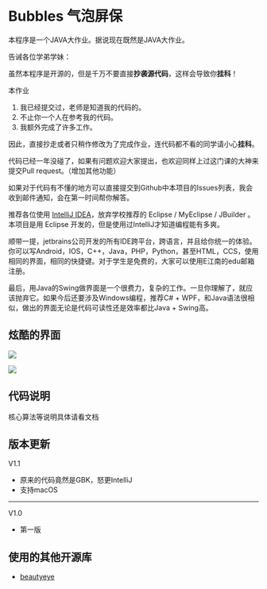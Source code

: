 # Bubbles 气泡屏保

本程序是一个JAVA大作业。据说现在既然是JAVA大作业。

告诫各位学弟学妹：

虽然本程序是开源的，但是千万不要直接**抄袭源代码**，这样会导致你**挂科**！

本作业

1. 我已经提交过，老师是知道我的代码的。
2. 不止你一个人在参考我的代码。
3. 我额外完成了许多工作。

因此，直接抄走或者只稍作修改为了完成作业，连代码都不看的同学请小心**挂科**。

代码已经一年没碰了，如果有问题欢迎大家提出，也欢迎同样上过这门课的大神来提交Pull request。（增加其他功能）

如果对于代码有不懂的地方可以直接提交到Github中本项目的Issues列表，我会收到邮件通知，会在第一时间帮你解答。

推荐各位使用 [IntelliJ IDEA](https://www.jetbrains.com/idea/)，放弃学校推荐的 Eclipse / MyEclipse / JBuilder  。本项目是用 Eclipse 开发的，但是使用过IntelliJ才知道编程能有多爽。

顺带一提，jetbrains公司开发的所有IDE跨平台，跨语言，并且给你统一的体验。你可以写Android，IOS，C++，Java，PHP，Python，甚至HTML，CCS，使用相同的界面，相同的快捷键。对于学生是免费的，大家可以使用E江南的edu邮箱注册。

最后，用Java的Swing做界面是一个很费力，复杂的工作。一旦你理解了，就应该抛弃它。如果今后还要涉及Windows编程，推荐C# + WPF，和Java语法很相似，做出的界面无论是代码可读性还是效率都比Java + Swing高。



## 炫酷的界面

![](https://ww3.sinaimg.cn/large/006tNc79gy1ffnmroshanj31390m2gqd.jpg)

![](https://ww2.sinaimg.cn/large/006tNc79gy1ffnmru2zlpj30wh15fgp4.jpg)

## 代码说明

核心算法等说明具体请看文档

## 版本更新

V1.1

- 原来的代码竟然是GBK，怒更IntelliJ
- 支持macOS

----------
V1.0
- 第一版

## 使用的其他开源库

- [beautyeye](https://github.com/JackJiang2011/beautyeye)